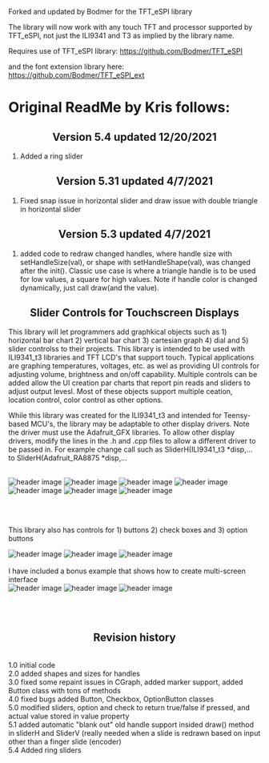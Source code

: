 Forked and updated by Bodmer for the TFT_eSPI library

The library will now work with any touch TFT and processor supported by TFT_eSPI, not just the ILI9341 and T3 as implied by the library name.

Requires use of TFT_eSPI library:
https://github.com/Bodmer/TFT_eSPI

and the font extension library here:
https://github.com/Bodmer/TFT_eSPI_ext



# Original ReadMe by Kris follows:

<b><h2><center>Version 5.4 updated 12/20/2021</center></h1></b>
1. Added a ring slider


<b><h2><center>Version 5.31	updated 4/7/2021</center></h1></b>
1. Fixed snap issue in horizontal slider and draw issue with double triangle in horizontal slider


<b><h2><center>Version 5.3 updated 4/7/2021</center></h1></b>
1. added code to redraw changed handles, where handle size with setHandleSize(val), or shape with setHandleShape(val), was changed after the init(). Classic use case is where a triangle handle is to be used for low values, a square for high values. Note if handle color is changed dynamically, just call draw(and the value).

<b><h2><center>Slider Controls for Touchscreen Displays</center></h1></b>

This library will let programmers add graphkical objects such as 1) horizontal bar chart 2) vertical bar chart 3) cartesian graph 4) dial and 5) slider controlss to their projects. This library is intended to be used with ILI9341_t3 libraries and TFT LCD's that support touch. Typical applications are graphing temperatures, voltages, etc. as wel as providing UI controls for adjusting volume, brightness and on/off capability. Multiple controls can be added allow the UI creation par charts that report pin reads and sliders to adjust output levesl. Most of these objects support multiple ceation, location control, color control as other options. 

While this library was created for the ILI9341_t3 and intended for Teensy-based MCU's, the library may be adaptable to other display drivers. Note the driver must use the Adafruit_GFX libraries. To allow other display drivers, modify the lines in the .h and .cpp files to allow a different driver to be passed in. For example change call such as SliderH(ILI9341_t3 *disp,... to SliderH(Adafruit_RA8875 *disp,...
<br>
<br>

![header image](https://raw.github.com/Bodmer/ILI9341_t3_controls/master/jpg/BarChartH.jpg)
![header image](https://raw.github.com/Bodmer/ILI9341_t3_controls/master/jpg/BarChartV.jpg)
![header image](https://raw.github.com/Bodmer/ILI9341_t3_controls/master/jpg/CGraph.jpg)
![header image](https://raw.github.com/Bodmer/ILI9341_t3_controls/master/jpg/Dial.jpg)
![header image](https://raw.github.com/Bodmer/ILI9341_t3_controls/master/jpg/Equalizer.jpg)
![header image](https://raw.github.com/Bodmer/ILI9341_t3_controls/master/jpg/ColorPicker.jpg)
![header image](https://raw.github.com/Bodmer/ILI9341_t3_controls/master/jpg/RingSliders.jpg)

<br>
<br>

This library also has controls for 1) buttons 2) check boxes and 3) option buttons

![header image](https://raw.github.com/Bodmer/ILI9341_t3_controls/master/jpg/Button.jpg)
![header image](https://raw.github.com/Bodmer/ILI9341_t3_controls/master/jpg/Checkbox.jpg)
![header image](https://raw.github.com/Bodmer/ILI9341_t3_controls/master/jpg/OptionButton.jpg)
<br>
<br>
I have included a bonus example that shows how to create multi-screen interface
<br>
![header image](https://raw.github.com/Bodmer/ILI9341_t3_controls/master/jpg/MultiSceen.jpg)
![header image](https://raw.github.com/Bodmer/ILI9341_t3_controls/master/jpg/Eq.jpg)
![header image](https://raw.github.com/Bodmer/ILI9341_t3_controls/master/jpg/EQSettings.jpg)

<br>
<br>
<b><h2><center>Revision history</center></h1></b>
<br>
1.0		initial code<br>
2.0		added shapes and sizes for handles<br>
3.0		fixed some repaint issues in CGraph, added marker support, added Button class with tons of methods<br>
4.0		fixed bugs added Button, Checkbox, OptionButton classes<br>
5.0		modified sliders, option and check to return true/false if pressed, and actual value stored in value property<br>
5.1		added automatic "blank out" old handle support insided draw() method in sliderH and SliderV (really needed when a slide is redrawn based on input other than a finger slide (encoder)<br>
5.4		Added ring sliders <br>
